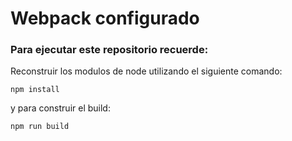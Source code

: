 # Webpack configurado

### Para ejecutar este repositorio recuerde:

Reconstruir los modulos de node utilizando el siguiente comando:

```npm install```

y para construir el build:


``` npm run build ```